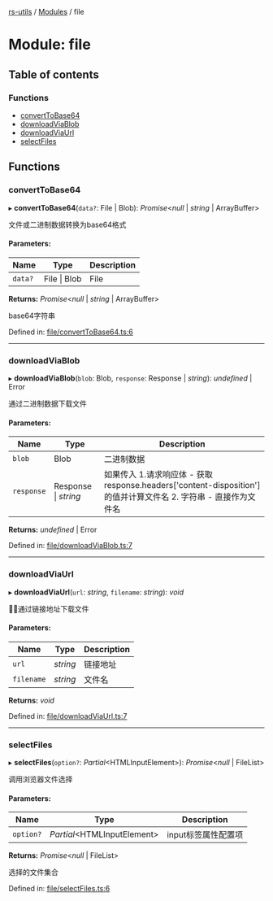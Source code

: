 [rs-utils](../README.md) / [Modules](../modules.md) / file

# Module: file

## Table of contents

### Functions

- [convertToBase64](file.md#converttobase64)
- [downloadViaBlob](file.md#downloadviablob)
- [downloadViaUrl](file.md#downloadviaurl)
- [selectFiles](file.md#selectfiles)

## Functions

### convertToBase64

▸ **convertToBase64**(`data?`: File \| Blob): *Promise*<*null* \| *string* \| ArrayBuffer\>

文件或二进制数据转换为base64格式

#### Parameters:

Name | Type | Description |
------ | ------ | ------ |
`data?` | File \| Blob | File | Blob 对象   |

**Returns:** *Promise*<*null* \| *string* \| ArrayBuffer\>

base64字符串

Defined in: [file/convertToBase64.ts:6](https://github.com/HanZhaorz/rs-utils/blob/4c99658/src/file/convertToBase64.ts#L6)

___

### downloadViaBlob

▸ **downloadViaBlob**(`blob`: Blob, `response`: Response \| *string*): *undefined* \| Error

通过二进制数据下载文件

#### Parameters:

Name | Type | Description |
------ | ------ | ------ |
`blob` | Blob | 二进制数据   |
`response` | Response \| *string* | 如果传入 1.请求响应体 - 获取 response.headers['content-disposition'] 的值并计算文件名 2. 字符串 - 直接作为文件名   |

**Returns:** *undefined* \| Error

Defined in: [file/downloadViaBlob.ts:7](https://github.com/HanZhaorz/rs-utils/blob/4c99658/src/file/downloadViaBlob.ts#L7)

___

### downloadViaUrl

▸ **downloadViaUrl**(`url`: *string*, `filename`: *string*): *void*

通过链接地址下载文件

#### Parameters:

Name | Type | Description |
------ | ------ | ------ |
`url` | *string* | 链接地址   |
`filename` | *string* | 文件名   |

**Returns:** *void*

Defined in: [file/downloadViaUrl.ts:7](https://github.com/HanZhaorz/rs-utils/blob/4c99658/src/file/downloadViaUrl.ts#L7)

___

### selectFiles

▸ **selectFiles**(`option?`: *Partial*<HTMLInputElement\>): *Promise*<*null* \| FileList\>

调用浏览器文件选择

#### Parameters:

Name | Type | Description |
------ | ------ | ------ |
`option?` | *Partial*<HTMLInputElement\> | input标签属性配置项   |

**Returns:** *Promise*<*null* \| FileList\>

选择的文件集合

Defined in: [file/selectFiles.ts:6](https://github.com/HanZhaorz/rs-utils/blob/4c99658/src/file/selectFiles.ts#L6)
